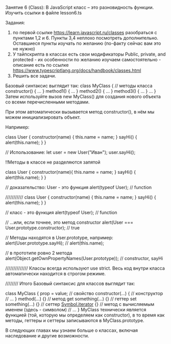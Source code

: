Занятие 6 (Class):
В JavaScript класс – это разновидность функции.
Изучить ссылки в файле lesson6.ts

Задания:
1) по первой ссылке https://learn.javascript.ru/classes разобраться с пунктами 1,2 и 6.
Пункты 3,4 неплохо посмотреть дополнительно. Оставшиеся пункты изучать по желанию (по-факту сейчас вам это не нужно)
2) У тайпскрипта в классах есть свои модификаторы Public, private, and protected - их особенности по желанию
изучаем самостоятельно - описание есть по ссылке https://www.typescriptlang.org/docs/handbook/classes.html
3) Решить все задачи.

Базовый синтаксис выглядит так:
class MyClass {
// методы класса
constructor() { ... }
method1() { ... }
method2() { ... }
method3() { ... }
...
}
Затем используйте вызов new MyClass() для создания нового объекта со всеми перечисленными методами.

При этом автоматически вызывается метод constructor(),
в нём мы можем инициализировать объект.

Например:

class User {
  constructor(name) {
  this.name = name;
}
  sayHi() {
  alert(this.name);
}
}

// Использование:
let user = new User("Иван");
user.sayHi();

!!Методы в классе не разделяются запятой

class User {
constructor(name){
  this.name = name;
}
sayHi() { alert(this.name); }
}

// доказательство: User - это функция
alert(typeof User); // function

///////////
class User {
constructor(name) { this.name = name; }
sayHi() { alert(this.name); }
}

// класс - это функция
alert(typeof User); // function

// ...или, если точнее, это метод constructor
alert(User === User.prototype.constructor); // true

// Методы находятся в User.prototype, например:
alert(User.prototype.sayHi); // alert(this.name);

// в прототипе ровно 2 метода
alert(Object.getOwnPropertyNames(User.prototype)); // constructor, sayHi

//////////////
Классы всегда используют use strict. Весь код 
внутри класса автоматически находится в строгом режиме.

////////
Итого
Базовый синтаксис для классов выглядит так:

class MyClass {
prop = value; // свойство
constructor(...) { // конструктор
// ...
}
method(...) {} // метод
get something(...) {} // геттер
set something(...) {} // сеттер
[Symbol.iterator]() {} // метод с
вычисляемым именем (здесь - символом)
// ...
}
MyClass технически является функцией (той, которую мы определяем 
как constructor), в то время как методы, геттеры и сеттеры
записываются в MyClass.prototype.

В следующих главах мы узнаем больше о классах, включая 
наследование и другие возможности.
